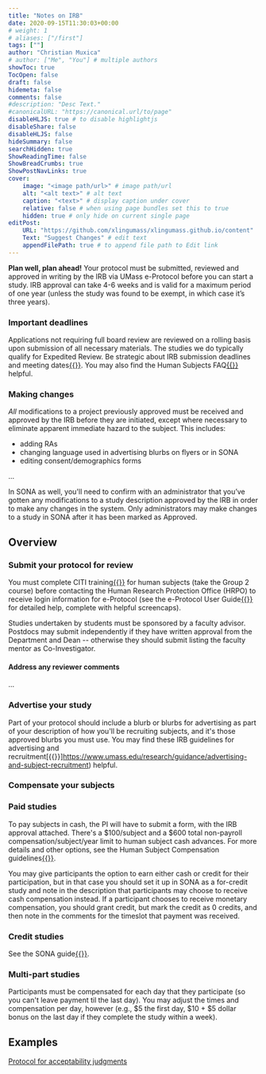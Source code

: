 ```yaml
---
title: "Notes on IRB"
date: 2020-09-15T11:30:03+00:00
# weight: 1
# aliases: ["/first"]
tags: [""]
author: "Christian Muxica"
# author: ["Me", "You"] # multiple authors
showToc: true
TocOpen: false
draft: false
hidemeta: false
comments: false
#description: "Desc Text."
#canonicalURL: "https://canonical.url/to/page"
disableHLJS: true # to disable highlightjs
disableShare: false
disableHLJS: false
hideSummary: false
searchHidden: true
ShowReadingTime: false
ShowBreadCrumbs: true
ShowPostNavLinks: true
cover:
    image: "<image path/url>" # image path/url
    alt: "<alt text>" # alt text
    caption: "<text>" # display caption under cover
    relative: false # when using page bundles set this to true
    hidden: true # only hide on current single page
editPost:
    URL: "https://github.com/xlingumass/xlingumass.github.io/content"
    Text: "Suggest Changes" # edit text
    appendFilePath: true # to append file path to Edit link
---
```


[//]: # (TO DO: IRB examples, reproducibility/registration info)

**Plan well, plan ahead!** Your protocol must be submitted, reviewed and approved in writing by the IRB via UMass e-Protocol before you can start a study. IRB approval can take 4-6 weeks and is valid for a maximum period of one year (unless the study was found to be exempt, in which case it’s three years). 

### Important deadlines

Applications not requiring full board review are reviewed on a rolling basis upon submission of all necessary materials. The studies we do typically qualify for Expedited Review. Be strategic about IRB submission deadlines and meeting dates[{{<fa arrow-up-right-from-square>}}](https://www.umass.edu/research/compliance/human-subjects-irb/irb-submission-deadlines-and-meeting-dates). You may also find the Human Subjects FAQ[{{<fa arrow-up-right-from-square>}}](https://www.umass.edu/research/compliance/human-subjects-irb/faq) helpful.

### Making changes

*All* modifications to a project previously approved must be received and approved by the IRB before they are initiated, except where necessary to eliminate apparent immediate hazard to the subject. This includes:

- adding RAs
- changing language used in advertising blurbs on flyers or in SONA
- editing consent/demographics forms

...

[//]: # (^how long does it typically take to get various types of edits re-approved?)

In SONA as well, you'll need to confirm with an administrator that you’ve gotten any modifications to a study description approved by the IRB in order to make any changes in the system. Only administrators may make changes to a study in SONA after it has been marked as Approved.

## Overview

### Submit your protocol for review 

You must complete CITI training[{{<fa arrow-up-right-from-square>}}](https://www.umass.edu/research/compliance/human-subjects-irb/training-education-and-outreach/citi-training-human-subjects-research) for human subjects (take the Group 2 course) before contacting the Human Research Protection Office (HRPO) to receive login information for e-Protocol (see the e-Protocol User Guide[{{<fa arrow-up-right-from-square>}}](https://www.umass.edu/research/compliance/human-subjects-irb/e-protocol-system-irb) for detailed help, complete with helpful screencaps). 

Studies undertaken by students must be sponsored by a faculty advisor. Postdocs may submit independently if they have written approval from the Department and Dean -- otherwise they should submit listing the faculty mentor as Co-Investigator.

#### Address any reviewer comments

[//]: # (//hot tips i'm sure)
...

### Advertise your study

Part of your protocol should include a blurb or blurbs for advertising as part of your description of how you'll be recruiting subjects, and it's those approved blurbs you must use. You may find these IRB guidelines for advertising and recruitment[{{<fa arrow-up-right-from-square>}}]https://www.umass.edu/research/guidance/advertising-and-subject-recruitment) helpful.

### Compensate your subjects

### Paid studies

To pay subjects in cash, the PI will have to submit a form, with the IRB approval attached. There's a $100/subject and a $600 total non-payroll compensation/subject/year limit to human subject cash advances. For more details and other options, see the Human Subject Compensation guidelines[{{<fa arrow-up-right-from-square>}}](https://www.umass.edu/sphhs/faculty-staff/deans-business-center-forms-and-information). 

[//]: # (need some kind of official statement but i'm pretty sure you have to pay at least minimum wage for the amount of time that you do? Update: apparently not, which blows my mind... but I guess the IRB is just happy to think that people are consenting to participation without cash being coercive, so better to under rather than overpay)

You may give participants the option to earn either cash or credit for their participation, but in that case you should set it up in SONA as a for-credit study and note in the description that participants may choose to receive cash compensation instead. If a participant chooses to receive monetary compensation, you should grant credit, but mark the credit as 0 credits, and then note in the comments for the timeslot that payment was received.

### Credit studies

See the SONA guide[{{<fa link>}}](/docs/sona/).

### Multi-part studies 

Participants must be compensated for each day that they participate (so you can't leave payment til the last day). You may adjust the times and compensation per day, however (e.g., $5 the first day, $10 + $5 dollar bonus on the last day if they complete the study within a week).

## Examples

[Protocol for acceptability judgments](resources/Protocol2016-3033.pdf)